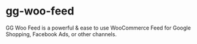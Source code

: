 # gg-woo-feed
GG Woo Feed is a powerful &amp; ease to use WooCommerce Feed for Google Shopping, Facebook Ads, or other channels.

